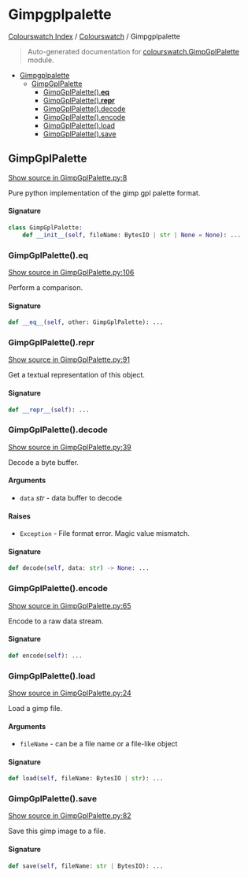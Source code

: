 # Gimpgplpalette

[Colourswatch Index](../README.md#colourswatch-index) /
[Colourswatch](./index.md#colourswatch) /
Gimpgplpalette

> Auto-generated documentation for [colourswatch.GimpGplPalette](../../../colourswatch/GimpGplPalette.py) module.

- [Gimpgplpalette](#gimpgplpalette)
  - [GimpGplPalette](#gimpgplpalette)
    - [GimpGplPalette().__eq__](#gimpgplpalette()__eq__)
    - [GimpGplPalette().__repr__](#gimpgplpalette()__repr__)
    - [GimpGplPalette().decode](#gimpgplpalette()decode)
    - [GimpGplPalette().encode](#gimpgplpalette()encode)
    - [GimpGplPalette().load](#gimpgplpalette()load)
    - [GimpGplPalette().save](#gimpgplpalette()save)

## GimpGplPalette

[Show source in GimpGplPalette.py:8](../../../colourswatch/GimpGplPalette.py#L8)

Pure python implementation of the gimp gpl palette format.

#### Signature

```python
class GimpGplPalette:
    def __init__(self, fileName: BytesIO | str | None = None): ...
```

### GimpGplPalette().__eq__

[Show source in GimpGplPalette.py:106](../../../colourswatch/GimpGplPalette.py#L106)

Perform a comparison.

#### Signature

```python
def __eq__(self, other: GimpGplPalette): ...
```

### GimpGplPalette().__repr__

[Show source in GimpGplPalette.py:91](../../../colourswatch/GimpGplPalette.py#L91)

Get a textual representation of this object.

#### Signature

```python
def __repr__(self): ...
```

### GimpGplPalette().decode

[Show source in GimpGplPalette.py:39](../../../colourswatch/GimpGplPalette.py#L39)

Decode a byte buffer.

#### Arguments

- `data` *str* - data buffer to decode

#### Raises

- `Exception` - File format error.  Magic value mismatch.

#### Signature

```python
def decode(self, data: str) -> None: ...
```

### GimpGplPalette().encode

[Show source in GimpGplPalette.py:65](../../../colourswatch/GimpGplPalette.py#L65)

Encode to a raw data stream.

#### Signature

```python
def encode(self): ...
```

### GimpGplPalette().load

[Show source in GimpGplPalette.py:24](../../../colourswatch/GimpGplPalette.py#L24)

Load a gimp file.

#### Arguments

- `fileName` - can be a file name or a file-like object

#### Signature

```python
def load(self, fileName: BytesIO | str): ...
```

### GimpGplPalette().save

[Show source in GimpGplPalette.py:82](../../../colourswatch/GimpGplPalette.py#L82)

Save this gimp image to a file.

#### Signature

```python
def save(self, fileName: str | BytesIO): ...
```